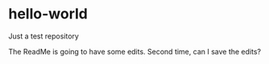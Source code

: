 # hello-world
Just a test repository

The ReadMe is going to have some edits.
Second time, can I save the edits?

